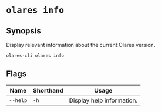 # `olares info`

## Synopsis
Display relevant information about the current Olares version.

```bash
olares-cli olares info
```

## Flags

| Name     | Shorthand | Usage                     |
|----------|-----------|---------------------------|
| `--help` | `-h`      | Display help information. |
